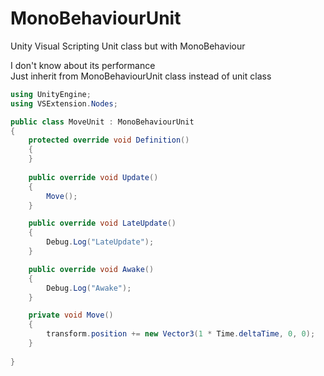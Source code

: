 # MonoBehaviourUnit
Unity Visual Scripting Unit class but with MonoBehaviour

I don't know about its performance <br>
Just inherit from MonoBehaviourUnit class instead of unit class
```csharp
using UnityEngine;
using VSExtension.Nodes;

public class MoveUnit : MonoBehaviourUnit
{
    protected override void Definition()
    {
    }
    
    public override void Update()
    {
        Move();
    }

    public override void LateUpdate()
    {
        Debug.Log("LateUpdate");
    }

    public override void Awake()
    {
        Debug.Log("Awake");
    }

    private void Move()
    {
        transform.position += new Vector3(1 * Time.deltaTime, 0, 0);
    }
    
}

```
